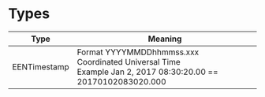 # Types

Type         | Meaning
----         | -------
EENTimestamp | Format YYYYMMDDhhmmss.xxx<br>Coordinated Universal Time <br> Example Jan 2, 2017 08:30:20.00 == 20170102083020.000
